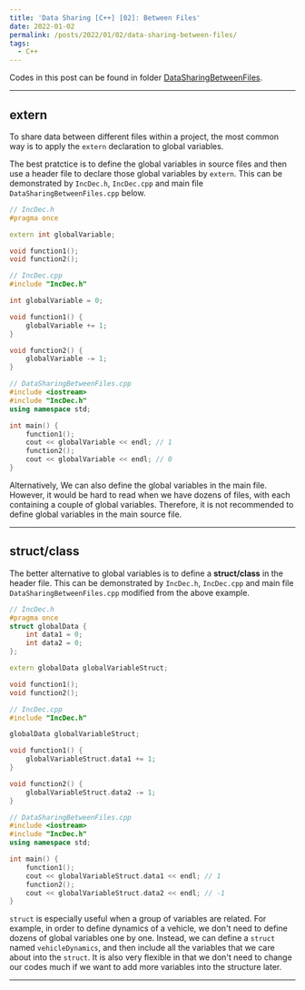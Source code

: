 ```yaml
---
title: 'Data Sharing [C++] [02]: Between Files'
date: 2022-01-02
permalink: /posts/2022/01/02/data-sharing-between-files/
tags:
  - C++
---
```


Codes in this post can be found in folder [DataSharingBetweenFiles](https://github.com/c-huang-tty/c-huang-tty.github.io/tree/master/code/cpp/DataSharing/DataSharingBetweenFiles).

---
## extern
To share data between different files within a project, the most common way is to apply the `extern` declaration to global variables. 

The best pratctice is to define the global variables in source files and then use a header file to declare those global variables by `extern`. This can be demonstrated by `IncDec.h`, `IncDec.cpp` and main file `DataSharingBetweenFiles.cpp` below.

```cpp
// IncDec.h
#pragma once

extern int globalVariable;

void function1();
void function2();
```
```cpp
// IncDec.cpp
#include "IncDec.h"

int globalVariable = 0;

void function1() {
    globalVariable += 1;
}

void function2() {
    globalVariable -= 1;
}
```
```cpp
// DataSharingBetweenFiles.cpp
#include <iostream>
#include "IncDec.h"
using namespace std;

int main() {
    function1();
    cout << globalVariable << endl; // 1
    function2();
    cout << globalVariable << endl; // 0
}
```

Alternatively, We can also define the global variables in the main file. However, it would be hard to read when we have dozens of files, with each containing a couple of global variables. Therefore, it is not recommended to define global variables in the main source file. 

---
## struct/class
The better alternative to global variables is to define a **struct/class** in the header file. This can be demonstrated by `IncDec.h`, `IncDec.cpp` and main file `DataSharingBetweenFiles.cpp` modified from the above example.

```cpp
// IncDec.h
#pragma once
struct globalData {
    int data1 = 0;
    int data2 = 0;
};

extern globalData globalVariableStruct;

void function1();
void function2();
```
```cpp
// IncDec.cpp
#include "IncDec.h"

globalData globalVariableStruct;

void function1() {
    globalVariableStruct.data1 += 1;
}

void function2() {
    globalVariableStruct.data2 -= 1;
}
```
```cpp
// DataSharingBetweenFiles.cpp
#include <iostream>
#include "IncDec.h"
using namespace std;

int main() {
    function1();
    cout << globalVariableStruct.data1 << endl; // 1
    function2();
    cout << globalVariableStruct.data2 << endl; // -1
}
```

`struct` is especially useful when a group of variables are related. For example, in order to define dynamics of a vehicle, we don't need to define dozens of global variables one by one. Instead, we can define a `struct` named `vehicleDynamics`, and then include all the variables that we care about into the `struct`. It is also very flexible in that we don't need to change our codes much if we want to add more variables into the structure later.

---
